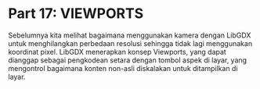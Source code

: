 # Part 17: VIEWPORTS

Sebelumnya kita melihat bagaimana menggunakan kamera dengan LibGDX untuk menghilangkan perbedaan resolusi sehingga tidak lagi menggunakan koordinat pixel. LibGDX menerapkan konsep Viewports, yang dapat dianggap sebagai pengkodean setara dengan tombol aspek di layar, yang mengontrol bagaimana konten non-asli diskalakan untuk ditampilkan di layar.
